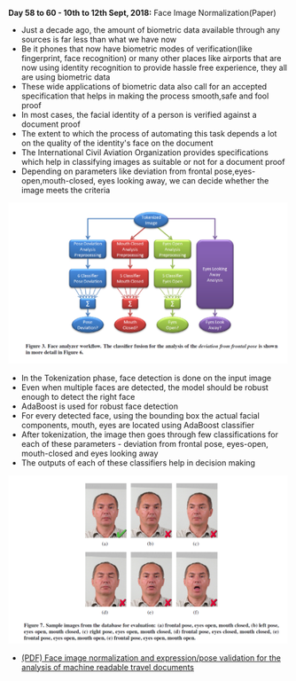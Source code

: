 **Day 58 to 60 - 10th to 12th Sept, 2018:** Face Image Normalization(Paper)

* Just a decade ago, the amount of biometric data available through any sources is far less than what we have now  
* Be it phones that now have biometric modes of verification(like fingerprint, face recognition) or many other places like airports that are now using identity recognition to provide hassle free experience, they all are using biometric data  
* These wide applications of biometric data also call for an accepted specification that helps in making the process smooth,safe and fool proof  
* In most cases, the facial identity of a person is verified against a document proof
* The extent to which the process of automating this task depends a lot on the quality of the identity's face on the document
* The International Civil Aviation Organization provides specifications which help in classifying images as suitable or not for a document proof  
* Depending on parameters like deviation from frontal pose,eyes-open,mouth-closed, eyes looking away, we can decide whether the image meets the criteria

<p><img src="https://raw.githubusercontent.com/theimgclist/100DaysOfMLCode/master/images/facenorm.png"/></p>

* In the Tokenization phase, face detection is done on the input image  
* Even when multiple faces are detected, the model should be robust enough to detect the right face  
* AdaBoost is used for robust face detection  
* For every detected face, using the bounding box the actual facial components, mouth, eyes are located using AdaBoost classifier  
* After tokenization, the image then goes through few classifications for each of these parameters - deviation from frontal pose, eyes-open, mouth-closed and eyes looking away  
* The outputs of each of these classifiers help in decision making  

<p><img src="https://raw.githubusercontent.com/theimgclist/100DaysOfMLCode/master/images/icaospec.png"/></p>

* [(PDF) Face image normalization and expression/pose validation for the analysis of machine readable travel documents](https://www.researchgate.net/publication/282732909_Face_image_normalization_and_expressionpose_validation_for_the_analysis_of_machine_readable_travel_documents)

